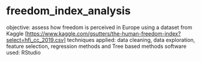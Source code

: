 # freedom_index_analysis
objective: assess how freedom is perceived in Europe using a dataset from Kaggle [https://www.kaggle.com/gsutters/the-human-freedom-index?select=hfi_cc_2019.csv]
techniques applied: data cleaning, data exploration, feature selection, regression methods and Tree based methods 
software used: RStudio 
